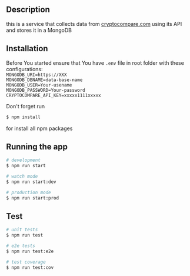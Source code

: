
## Description

this is a service that collects data from [cryptocompare.com](cryptocompare.com) using its API and stores it in a MongoDB

## Installation
Before You started ensure that You have `.env` file in root folder with these configurations:  
`MONGODB_URI=https://XXX`    
`MONGODB_DBNAME=data-base-name`    
`MONGODB_USER=Your-usename`    
`MONGODB_PASSWORD=Your-password`    
`CRYPTOCOMPARE_API_KEY=xxxxx1111xxxxx`    


Don't forget run 
```bash
$ npm install
```
for install all npm packages

## Running the app

```bash
# development
$ npm run start

# watch mode
$ npm run start:dev

# production mode
$ npm run start:prod
```

## Test

```bash
# unit tests
$ npm run test

# e2e tests
$ npm run test:e2e

# test coverage
$ npm run test:cov
```

